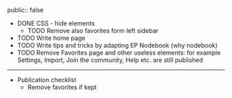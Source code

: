 public:: false

- DONE CSS - hide elements
	- TODO Remove also favorites form left sidebar
- TODO Write home page
- TODO Write tips and tricks by adapting EP Nodebook (why nodebook)
- TODO Remove Favorites page and other useless elements: for example Settings, Import, Join the community, Help etc. are still published
- ---
- Publication checklist
	- Remove favorites if kept